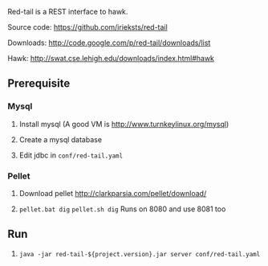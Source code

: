 Red-tail is a REST interface to hawk.  

Source code: https://github.com/irieksts/red-tail

Downloads: http://code.google.com/p/red-tail/downloads/list

Hawk: http://swat.cse.lehigh.edu/downloads/index.html#hawk

## Prerequisite 

### Mysql

1. Install mysql (A good VM is http://www.turnkeylinux.org/mysql)

2. Create a mysql database

3. Edit jdbc in `conf/red-tail.yaml`

### Pellet

1. Download pellet http://clarkparsia.com/pellet/download/

2.   `pellet.bat dig` `pellet.sh dig` Runs on 8080 and use 8081 too

## Run

1. `java -jar red-tail-${project.version}.jar server conf/red-tail.yaml`